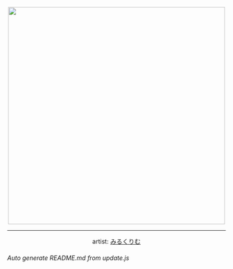 
<p align="center">
  <img width="500" src="https://nekos.best/api/v2/neko/0277.png">
  <hr/>
  <center>
    artist: <a href="https://www.pixiv.net/en/artworks/85490970">みるくりむ</a>
  </center>
</p>


###### Auto generate README.md from update.js

